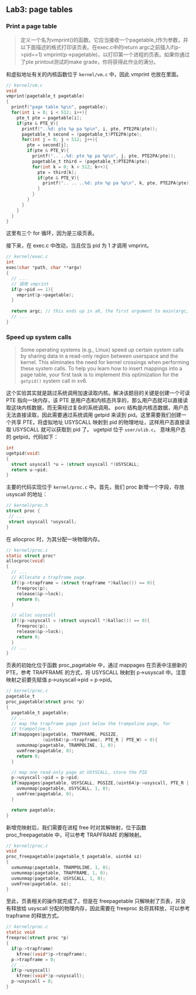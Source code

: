 ## Lab3: page tables

### Print a page table 
> 定义一个名为vmprint()的函数。它应当接收一个pagetable_t作为参数，并以下面描述的格式打印该页表。在exec.c中的return argc之前插入if(p->pid==1) vmprint(p->pagetable)，以打印第一个进程的页表。如果你通过了pte printout测试的make grade，你将获得此作业的满分。 

和虚拟地址有关的内核函数位于 `kernel/vm.c` 中，因此 vmprint 也放在里面。
```c
// kernel/vm.c
void 
vmprint(pagetable_t pagetable)
{
  printf("page table %p\n", pagetable);
  for(int i = 0; i < 512; i++){
    pte_t pte = pagetable[i];
    if(pte & PTE_V){
      printf("..%d: pte %p pa %p\n", i, pte, PTE2PA(pte));
      pagetable_t second = (pagetable_t)PTE2PA(pte);
      for(int j = 0; j < 512; j++){
        pte = second[j];
        if(pte & PTE_V){
          printf(".. ..%d: pte %p pa %p\n", j, pte, PTE2PA(pte));
          pagetable_t third = (pagetable_t)PTE2PA(pte);
          for(int k = 0; k < 512; k++){
            pte = third[k];
            if(pte & PTE_V){
              printf(".. .. ..%d: pte %p pa %p\n", k, pte, PTE2PA(pte));
            }
          }
        }
      }
    }
  }
}
```

这里有三个 for 循环，因为是三级页表。

接下来，在 exec.c 中改动，当且仅当 pid 为 1 才调用 vmprint。
```c
// kernel/exec.c
int
exec(char *path, char **argv)
{
  // ...
  // 调用 vmprint
  if(p->pid == 1){
    vmprint(p->pagetable);
  }
  
  return argc; // this ends up in a0, the first argument to main(argc, argv)
  // ...
}
```

### Speed up system calls
> Some operating systems (e.g., Linux) speed up certain system calls by sharing data in a read-only region between userspace and the kernel. This eliminates the need for kernel crossings when performing these system calls. To help you learn how to insert mappings into a page table, your first task is to implement this optimization for the `getpid()` system call in xv6.

这个实验其实就是跳过系统调用加速读取内核。解决该题目的关键是创建一个可读 PTE 指向一块内存，该 PTE 是用户态和内核态共享的，那么用户态就可以直接读取这块内核数据，而无需经过复杂的系统调用。
porc 结构是内核态数据，用户态无法直接读取，因此需要通过系统调用 getpid 来读到 pid。这里需要我们创建一个共享 PTE，将虚拟地址 USYSCALL 映射到 pid 的物理地址，这样用户态直接读取 USYSCALL 就可以获取到 pid 了。 ugetpid 位于 `user/ulib.c`， 意味用户态的 getpid，代码如下：

```c
int
ugetpid(void)
{
  struct usyscall *u = (struct usyscall *)USYSCALL;
  return u->pid;
}
```
主要的代码实现位于 `kernel/proc.c` 中。首先，我们 proc 新增一个字段，存放 usyscall 的地址：

 ```c
// kernel/proc.h
struct proc {
  // ...  
  struct usyscall *usyscall;
}
 ```

在 allocproc 时，为其分配一块物理内存。
```c
// kernel/proc.c
static struct proc*
allocproc(void)
{
  // ...
  // Allocate a trapframe page.
  if((p->trapframe = (struct trapframe *)kalloc()) == 0){
    freeproc(p);
    release(&p->lock);
    return 0;
  }

  // alloc usyscall
  if((p->usyscall = (struct usyscall *)kalloc()) == 0){
    freeproc(p);
    release(&p->lock);
    return 0;
  }
  // ...
}
```

页表的初始化位于函数 proc_pagetable 中，通过 mappages 在页表中注册新的 PTE，参考 TRAPFRAME 的方式，将 USYSCALL 映射到 p->usyscall 中。注意映射之前要先赋值 p->usyscall->pid = p->pid。

```c
// kernel/proc.c
pagetable_t
proc_pagetable(struct proc *p)
{
  pagetable_t pagetable;
  // ...
  // map the trapframe page just below the trampoline page, for
  // trampoline.S.
  if(mappages(pagetable, TRAPFRAME, PGSIZE,
              (uint64)(p->trapframe), PTE_R | PTE_W) < 0){
    uvmunmap(pagetable, TRAMPOLINE, 1, 0);
    uvmfree(pagetable, 0);
    return 0;
  }

  // map one read-only page at USYSCALL, store the PID
  p->usyscall->pid = p->pid;
  if(mappages(pagetable, USYSCALL, PGSIZE,(uint64)p->usyscall, PTE_R | PTE_U) < 0){
    uvmunmap(pagetable, USYSCALL, 1, 0);
    uvmfree(pagetable, 0);
  }

  return pagetable;
}
```

新增完映射后，我们需要在进程 free 时对其解映射，位于函数 proc_freepagetable 中，可以参考 TRAPFRAME 的解映射。

```c
// kernel/proc.c
void
proc_freepagetable(pagetable_t pagetable, uint64 sz)
{
  uvmunmap(pagetable, TRAMPOLINE, 1, 0);
  uvmunmap(pagetable, TRAPFRAME, 1, 0);
  uvmunmap(pagetable, USYSCALL, 1, 0);
  uvmfree(pagetable, sz);
}
```

至此，页表相关的操作就完成了。但是在 freepagetable 只解映射了页表，并没有释放给 usyscall 分配的物理内存，因此需要在 freeproc 处将其释放，可以参考 trapframe 的释放方式。

```c
// kernel/proc.c
static void
freeproc(struct proc *p)
{
  if(p->trapframe)
    kfree((void*)p->trapframe);
  p->trapframe = 0;
  // ...
  if(p->usyscall)
    kfree((void*)p->usyscall);
  p->usyscall = 0;
}
```